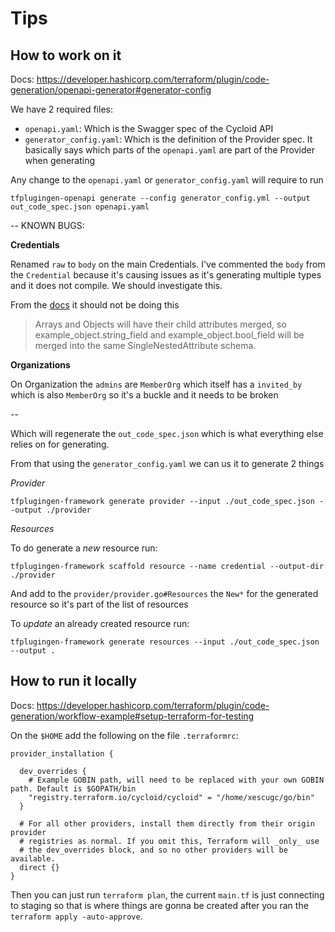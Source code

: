# Tips

## How to work on it

Docs: https://developer.hashicorp.com/terraform/plugin/code-generation/openapi-generator#generator-config 

We have 2 required files:
* `openapi.yaml`: Which is the Swagger spec of the Cycloid API
* `generator_config.yaml`: Which is the definition of the Provider spec. It basically says which parts of the `openapi.yaml` are part of the Provider when generating

Any change to the `openapi.yaml` or `generator_config.yaml` will require to run 

```
tfplugingen-openapi generate --config generator_config.yml --output out_code_spec.json openapi.yaml
```

--
KNOWN BUGS:

**Credentials**

Renamed `raw` to `body` on the main Credentials. I've commented the `body` from the `Credential` because it's causing issues as it's generating multiple types and it does not compile. We should investigate this.

From the [docs](https://github.com/hashicorp/terraform-plugin-codegen-openapi/blob/main/DESIGN.md#resources) it should not be doing this

> Arrays and Objects will have their child attributes merged, so example_object.string_field and example_object.bool_field will be merged into the same SingleNestedAttribute schema.


**Organizations**

On Organization the `admins` are `MemberOrg` which itself has a `invited_by` which is also `MemberOrg` so it's a buckle and it needs to be broken

--

Which will regenerate the `out_code_spec.json` which is what everything else relies on for generating.

From that using the `generator_config.yaml` we can us it to generate 2 things

*Provider*

```
tfplugingen-framework generate provider --input ./out_code_spec.json --output ./provider
```

*Resources*

To do generate a *new* resource run:

```
tfplugingen-framework scaffold resource --name credential --output-dir ./provider
```

And add to the `provider/provider.go#Resources` the `New*` for the generated resource so it's part of the list of resources

To *update* an already created resource run:

```
tfplugingen-framework generate resources --input ./out_code_spec.json --output .
```

## How to run it locally

Docs: https://developer.hashicorp.com/terraform/plugin/code-generation/workflow-example#setup-terraform-for-testing

On the `$HOME` add the following on the file `.terraformrc`:

```hcl
provider_installation {

  dev_overrides {
    # Example GOBIN path, will need to be replaced with your own GOBIN path. Default is $GOPATH/bin
    "registry.terraform.io/cycloid/cycloid" = "/home/xescugc/go/bin"
  }

  # For all other providers, install them directly from their origin provider
  # registries as normal. If you omit this, Terraform will _only_ use
  # the dev_overrides block, and so no other providers will be available.
  direct {}
}
```

Then you can just run `terraform plan`, the current `main.tf` is just connecting to staging so that is where things are gonna be created
after you ran the `terraform apply -auto-approve`.
